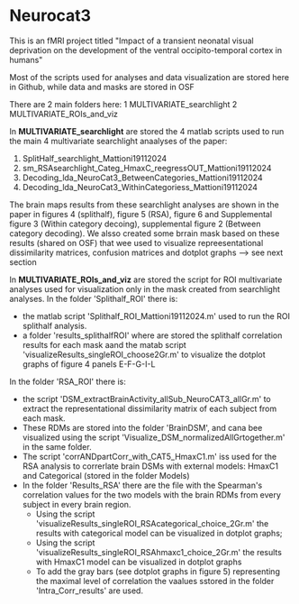 # Neurocat3
This is an fMRI project titled "Impact of a transient neonatal visual deprivation on the development of the ventral occipito-temporal cortex in humans"

Most of the scripts used for analyses and data visualization are stored here in Github, while data and masks are stored in OSF 

There are 2 main folders here:
1 MULTIVARIATE_searchlight
2 MULTIVARIATE_ROIs_and_viz

In **MULTIVARIATE_searchlight** are stored the 4 matlab scripts used to run the main 4 multivariate searchlight anaalyses of the paper:
1. SplitHalf_searchlight_Mattioni19112024
2. sm_RSAsearchlight_Categ_HmaxC_reegressOUT_Mattioni19112024
3. Decoding_lda_NeuroCat3_BetweenCategories_Mattioni19112024
4. Decoding_lda_NeuroCat3_WithinCategoriess_Mattioni19112024

The brain maps results from these searchlight analyses are shown in the paper in figures 4 (splithalf), figure 5 (RSA), figure 6 and Supplemental figure 3 (Within category decoing), supplemental figure 2 (Between category decoding).
We alsso created some brrain mask based on these results (shared on OSF) that wee used to visualize repreesentational dissimilarity matrices, confusion matrices and dotplot graphs --> see next section

In **MULTIVARIATE_ROIs_and_viz** are stored the script for ROI multivariate analyses used for visualization only in the mask created from searchlight analyses.
In the folder 'Splithalf_ROI' there is:
- the matlab script 'Splithalf_ROI_Mattioni19112024.m' used to run the ROI splithalf analysis.
- a folder 'results_splithalfROI' where are stored the splithalf correlation results for each mask aand the matab script 'visualizeResults_singleROI_choose2Gr.m' to visualize the dotplot graphs of figure 4 panels E-F-G-I-L

In the folder 'RSA_ROI' there is:
- the script 'DSM_extractBrainActivity_allSub_NeuroCAT3_allGr.m' to extract the representational dissimilarity matrix of each subject from each mask.
- These RDMs are stored into the folder 'BrainDSM', and cana bee visualized using the script 'Visualize_DSM_normalizedAllGrtogether.m' in the same folder.
- The script 'corrANDpartCorr_with_CAT5_HmaxC1.m' iss used for the RSA analysis to correrlate brain DSMs with external models: HmaxC1 and Categorical (stored in the folder Models)
- In the folder 'Results_RSA' there are the file with the Spearman's correlation values for the two models with the brain RDMs from every subject in every brain region.
    - Using the script 'visualizeResults_singleROI_RSAcategorical_choice_2Gr.m' the results with categorical model can be visualized in dotplot graphs;
    -  Using the script 'visualizeResults_singleROI_RSAhmaxc1_choice_2Gr.m' the results with HmaxC1 model can be visualized in dotplot graphs
    - To add the gray bars (see dotplot graphs in figure 5) representing the maximal level of correlation the vaalues sstored in the folder 'Intra_Corr_results' are used.
